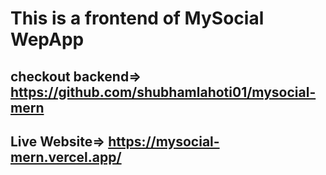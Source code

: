 # This is a frontend of MySocial WepApp
## checkout backend=> https://github.com/shubhamlahoti01/mysocial-mern
## Live Website=> https://mysocial-mern.vercel.app/

